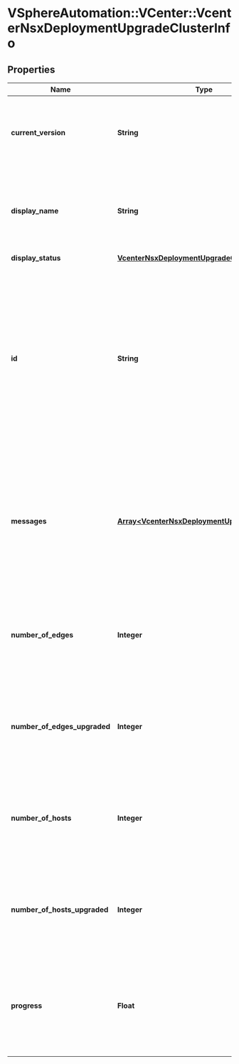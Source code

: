 # VSphereAutomation::VCenter::VcenterNsxDeploymentUpgradeClusterInfo

## Properties
Name | Type | Description | Notes
------------ | ------------- | ------------- | -------------
**current_version** | **String** | Current NSX version. Warning: This attribute is part of a new feature in development. It may be changed at any time and may not have all supported functionality implemented. | 
**display_name** | **String** | Name of the cluster as displayed in vSphere client. Warning: This attribute is part of a new feature in development. It may be changed at any time and may not have all supported functionality implemented. | 
**display_status** | [**VcenterNsxDeploymentUpgradeClusterStatus**](VcenterNsxDeploymentUpgradeClusterStatus.md) |  | 
**id** | **String** | Unique identifier of the given cluster. Warning: This attribute is part of a new feature in development. It may be changed at any time and may not have all supported functionality implemented. When clients pass a value of this structure as a parameter, the field must be an identifier for the resource type: ClusterComputeResource. When operations return a value of this structure as a result, the field will be an identifier for the resource type: ClusterComputeResource. | 
**messages** | [**Array&lt;VcenterNsxDeploymentUpgradeMessage&gt;**](VcenterNsxDeploymentUpgradeMessage.md) | The messages corresponding to the cluster, this field includes the upgrade as well as the precehck messages based on the current operation. Warning: This attribute is part of a new feature in development. It may be changed at any time and may not have all supported functionality implemented. Only set if messages are present for the current cluster. | [optional] 
**number_of_edges** | **Integer** | The total number of edges present in the cluster. Warning: This attribute is part of a new feature in development. It may be changed at any time and may not have all supported functionality implemented. Only set if data is available. | [optional] 
**number_of_edges_upgraded** | **Integer** | The total number of edges upgraded in the cluster. Warning: This attribute is part of a new feature in development. It may be changed at any time and may not have all supported functionality implemented. Only set if data is available. | [optional] 
**number_of_hosts** | **Integer** | The total number of hosts present in the cluster. Warning: This attribute is part of a new feature in development. It may be changed at any time and may not have all supported functionality implemented. Only set if data is available. | [optional] 
**number_of_hosts_upgraded** | **Integer** | The total number of hosts upgraded in the cluster. Warning: This attribute is part of a new feature in development. It may be changed at any time and may not have all supported functionality implemented. Only set if data is available. | [optional] 
**progress** | **Float** | The progress of the operation in percentage. Warning: This attribute is part of a new feature in development. It may be changed at any time and may not have all supported functionality implemented. Only set if percentage progress is available. | [optional] 


